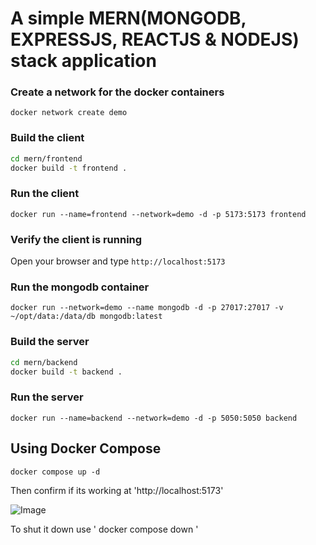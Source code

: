 # A simple MERN(MONGODB, EXPRESSJS, REACTJS & NODEJS) stack application 

### Create a network for the docker containers

`docker network create demo`

### Build the client 

```sh
cd mern/frontend
docker build -t frontend .
```

### Run the client

`docker run --name=frontend --network=demo -d -p 5173:5173 frontend`

### Verify the client is running

Open your browser and type `http://localhost:5173`

### Run the mongodb container

`docker run --network=demo --name mongodb -d -p 27017:27017 -v ~/opt/data:/data/db mongodb:latest`

### Build the server

```sh
cd mern/backend
docker build -t backend .
```

### Run the server

`docker run --name=backend --network=demo -d -p 5050:5050 backend`

## Using Docker Compose

`docker compose up -d`

Then confirm if its working at 'http://localhost:5173'
  
![Image](https://github.com/user-attachments/assets/14bf7d82-0203-4453-8eea-e48c4ff15035)

To shut it down use ' docker compose down '

